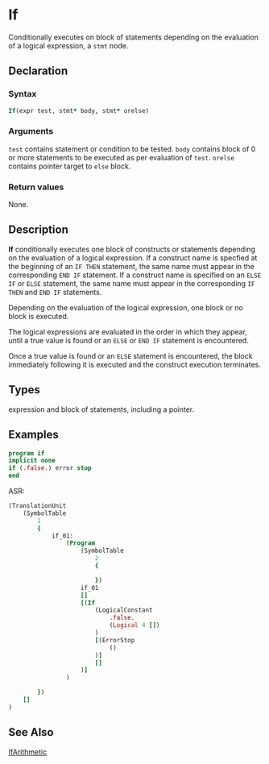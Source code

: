 # If

Conditionally executes on block of statements depending on the evaluation of a
logical expression, a `stmt` node.

## Declaration

### Syntax

```fortran
If(expr test, stmt* body, stmt* orelse)
```

### Arguments

`test` contains statement or condition to be tested.
`body` contains block of 0 or more statements to be executed as per evaluation
of `test`.
`orelse` contains pointer target to `else` block.

### Return values

None.

## Description

**If** conditionally executes one block of constructs or statements depending
on the evaluation of a logical expression. If a construct name is specfied at
the beginning of an `IF THEN` statement, the same name must appear in the
corresponding `END IF` statement. If a construct name is specified on an `ELSE IF`
or `ELSE` statement, the same name must appear in the corresponding `IF THEN`
and `END IF` statements.

Depending on the evaluation of the logical expression, one block or no block is
executed.

The logical expressions are evaluated in the order in  which they appear, until
a true value is found or an `ELSE` or `END IF` statement is encountered.

Once a true value is found or an `ELSE` statement is encountered, the block
immediately following it is executed and the construct execution terminates.


## Types

expression and block of statements, including a pointer.

## Examples

```fortran
program if
implicit none
if (.false.) error stop
end
```

ASR:

```fortran
(TranslationUnit
    (SymbolTable
        1
        {
            if_01:
                (Program
                    (SymbolTable
                        2
                        {

                        })
                    if_01
                    []
                    [(If
                        (LogicalConstant
                            .false.
                            (Logical 4 [])
                        )
                        [(ErrorStop
                            ()
                        )]
                        []
                    )]
                )

        })
    []
)

```

## See Also

[IfArithmetic](ifarithmetic.md)
